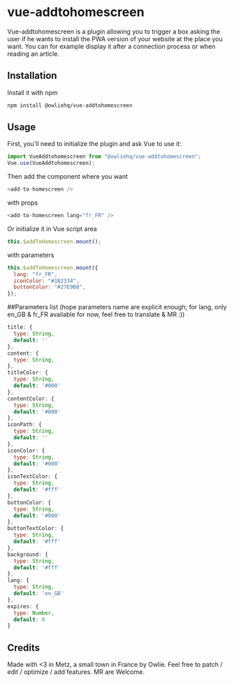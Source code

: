 # vue-addtohomescreen

Vue-addtohomescreen is a plugin allowing you to trigger a box asking the user if he wants to install the PWA version of your website at the place you want.
You can for example display it after a connection process or when reading an article.

## Installation

Install it with npm

```bash
npm install @owliehq/vue-addtohomescreen
```

## Usage

First, you'll need to initialize the plugin and ask Vue to use it:

```javascript
import VueAddtohomescreen from "@owliehq/vue-addtohomescreen";
Vue.use(VueAddtohomescreen);
```

Then add the component where you want

```javascript
<add-to-homescreen />
```

with props

```javascript
<add-to-homescreen lang="fr_FR" />
```

Or initialize it in Vue script area

```javascript
this.$addToHomescreen.mount();
```

with parameters

```javascript
this.$addToHomescreen.mount({
  lang: "fr_FR",
  iconColor: "#1B2334",
  buttonColor: "#27E9B8",
});
```

##Parameters list (hope parameters name are explicit enough; for lang, only en_GB & fr_FR available for now, feel free to translate & MR :))

```javascript
title: {
  type: String,
  default: ''
},
content: {
  type: String,
},
titleColor: {
  type: String,
  default: '#000'
},
contentColor: {
  type: String,
  default: '#000'
},
iconPath: {
  type: String,
  default: ''
},
iconColor: {
  type: String,
  default: '#000'
},
iconTextColor: {
  type: String,
  default: '#fff'
},
buttonColor: {
  type: String,
  default: '#000'
},
buttonTextColor: {
  type: String,
  default: '#fff'
},
background: {
  type: String,
  default: '#fff'
},
lang: {
  type: String,
  default: 'en_GB'
},
expires: {
  type: Number,
  default: 8
}
```

## Credits

Made with <3 in Metz, a small town in France by Owlie.
Feel free to patch / edit / optimize / add features. MR are Welcome.
